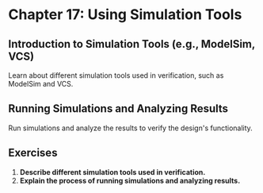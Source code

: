 # Chapter 17: Using Simulation Tools

## Introduction to Simulation Tools (e.g., ModelSim, VCS)
Learn about different simulation tools used in verification, such as ModelSim and VCS.

## Running Simulations and Analyzing Results
Run simulations and analyze the results to verify the design's functionality.

## Exercises
1. **Describe different simulation tools used in verification.**
2. **Explain the process of running simulations and analyzing results.**
